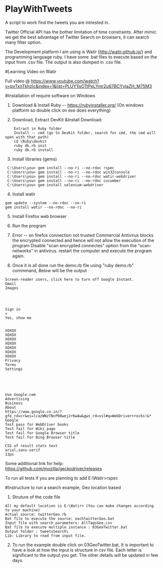 # PlayWithTweets
A script to work find the tweets you are intrested in.

Twitter Official API has the bother limitation of time constraints. After mimic we get the best advantage of Twitter Search on browsers, it can search many filter option.

The Development platform I am using is Watir (http://watir.github.io/) and programming language ruby. I have some .bat files to execute based on the input from .csv file. The output is also dumped in .csv file. 

#Learning Video on Watir

Full video @ https://www.youtube.com/watch?v=pvTxnTkhzIc&index=1&list=PLUY1lsOTtPeLYmr2u67BCYyIaZH_M75M3

#Installation of require software on Windows

1) Download & Install Ruby -- https://rubyinstaller.org/ 
(On windows platform so double click on exe does everything) 

2) Download, Extract DevKit &Install 
    Download: 
```	
    Extract in Ruby folder 
    Install -- cmd (go to DevKit folder, search for cmd, the cmd will open with that path)
    cd \Ruby\devkit
    ruby dk.rb init
    ruby dk.rb install
```

3) Install libraries (gems) 
```
 C:\Users\you> gem install --no-ri --no-rdoc rspec
 C:\Users\you> gem install --no-ri --no-rdoc win32console
 C:\Users\you> gem install --no-ri --no-rdoc watir-webdriver
 C:\Users\you> gem install --no-ri --no-rdoc cucumber
 C:\Users\you> gem install selenium-webdriver
```

4) Install watir 

``` 
gem update --system --no-rdoc --no-ri
gem install watir --no-rdoc --no-ri
```
5) Install Firefox web browser 
 
6) Run the program 

7) Error -- on firefox connection not trusted 
    Commercial Antivirus blocks the encrypted connected and hence will not allow the execution of the program 
    Disable "scan encrypted connectes" option from the "scan- networks" in antivirus. restart the computer and execute the program again. 

8) Once it is all done run the demo.rb file using "ruby demo.rb" commmand, Below will be the output

```
Screen-reader users, click here to turn off Google Instant.
Gmail
Images




Sign in
×
Yes, show me


XOXOX
XOXOX
XOXOX
XOXOX
XOXOX
XOXOX
XOXOX
Privacy
Terms
Settings





Use Google.com
Advertising
Business
About
https://www.google.co.in/?gfe_rd=cr&ei=lcazWNzTNcP08wej2rKwAw&gws_rd=ssl#q=WebDriver+rocks!&*
Google
Test pass for WebDriver books
Test fail for Wiki page
Test fail for Google Browser title
Test fail for Bing Browser title

CSS of result stats text
arial,sans-serif
13px
```

Some additional link for help:
https://github.com/mozilla/geckodriver/releases

To run all tests if you are planning to add 
E:\Watir>rspec

#Instructure to run a search example, Geo location based

1) Struture of the code file
```
All my default location is E:\Watir> (You can make changes according to your machine)
Actual source: twitterGeo.rb
Bat file to execute the source: eachtwitterGeo.bat
Input file with search parameters: AllTagsGeo.csv
Bat file to execute multiple instance : 03GeoTwitter.bat
Output folder : tweetsSearch\
Lib: Library to read from input file.
```

2) To run the example double click on 03GeoTwitter.bat, It is important to have a look at how the input is structure in csv file.
Each letter is significant to the output you get. The other details will be updated in few days.



